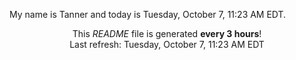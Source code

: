 My name is Tanner and today is Tuesday, October 7, 11:23 AM EDT.

<p align="center">This <i>README</i> file is generated <b>every 3 hours</b>!</br>Last refresh: Tuesday, October 7, 11:23 AM EDT<br /></p>
